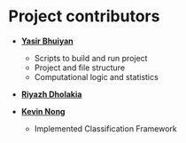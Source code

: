 Project contributors
============================================

* **[Yasir Bhuiyan](https://github.com/ybhuiyan94)**

  * Scripts to build and run project
  * Project and file structure
  * Computational logic and statistics
  
* **[Riyazh Dholakia](https://github.com/riyazhdholakia)**
* **[Kevin Nong](https://github.com/knong1)**
  * Implemented Classification Framework
